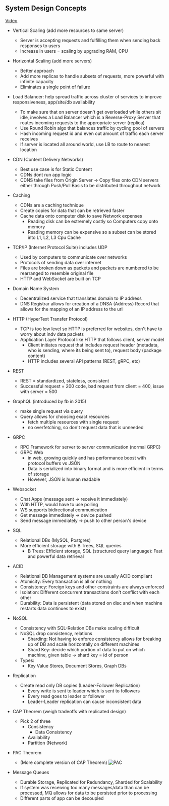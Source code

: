 ## System Design Concepts
 [Video](https://www.youtube.com/watch?v=i53Gi_K3o7I)
 - Vertical Scaling (add more resources to same server)
    - Server is accepting requests and fulfilling them when sending back responses to users
    - Increase in users = scaling by upgrading RAM, CPU

- Horizontal Scaling (add more servers)
    - Better approach
    - Add more replicas to handle subsets of requests, more powerful with infinite capacity
    - Eliminates a single point of failure

- Load Balancer: help spread traffic across cluster of services to improve responsiveness, app/site/db availability
    - To make sure that on server doesn't get overloaded while others sit idle, involves a Load Balancer which is a Reverse-Proxy Server that routes incoming requests to the appropriate server (replica)
    - Use Round Robin algo that balances traffic by cycling pool of servers
    - Hash incoming request id and even out amount of traffic each server receives
    - If server is located all around world, use LB to route to nearest location

- CDN (Content Delivery Networks)
    - Best use case is for Static Content
    - CDNs dont run app logic
    - CDNS take files from Origin Server -> Copy files onto CDN servers either through Push/Pull Basis to be distributed throughout network

- Caching
    - CDNs are a caching technique
    - Create copies for data that can be retrieved faster
    - Cache data onto computer disk to save Network expenses
        - Reading disk can be extremely costly so Computers copy onto memory
        - Reading memory can be expensive so a subset can be stored into L1, L2, L3 Cpu Cache

- TCP/IP (Internet Protocol Suite) includes UDP
    - Used by computers to communicate over networks
    - Protocols of sending data over internet
    - Files are broken down as packets and packets are numbered to be rearranged to resemble original file
    - HTTP and WebSocket are built on TCP

- Domain Name System
    - Decentralized service that translates domain to IP address
    - DNS Registrar allows for creation of a DNSA (Address) Record that allows for the mapping of an IP address to the url

- HTTP (HyperText Transfer Protocol)
    - TCP is too low level so HTTP is preferred for websites, don't have to worry about indv data packets
    - Application Layer Protocol like HTTP that follows client, server model
        - Client initiates request that includes request header (metadata, who is sending, where its being sent to), request body (package content)
        - HTTP includes several API patterns (REST, gRPC, etc)

- REST
    - REST = standardized, stateless, consistent
    - Successful request = 200 code, bad request from client = 400, issue with server = 500

- GraphQL (introduced by fb in 2015)
    - make single request via query
    - Query allows for choosing exact resources
        - fetch multiple resources with single request
        - no overfetching, so don't request data that is unneeded
- GRPC
    - RPC Framework for server to server communication (normal GRPC)
    - GRPC Web
        - in web, growing quickly and has performance boost with protocol buffers vs JSON
        - Data is serialized into binary format and is more efficient in terms of storage
        - However, JSON is human readable

- Websocket
    - Chat Apps (message sent -> receive it immediately)
    - With HTTP, would have to use polling
    - WS supports bidirectional communication
    - Get message immediately -> device pushed
    - Send message immediately -> push to other person's device

- SQL
    - Relational DBs (MySQL, Postgres)
    - More efficient storage with B Trees, SQL queries
        - B Trees: Efficient storage, SQL (structured query language): Fast and powerful data retrieval

- ACID
    - Relational DB Management systems are usually ACID compliant
    - Atomicity: Every transaction is all or nothing
    - Consistency: Foreign keys and other constraints are always enforced
    - Isolation: Different concurrent transactions don't conflict with each other
    - Durability: Data is persistent (data stored on disc and when machine restarts data continues to exist)

- NoSQL
    - Consistency with SQL-Relation DBs make scaling difficult
    - NoSQL drop consistency, relations
        - Sharding: Not having to enforce consistency allows for breaking up of DB and scale horizontally on different machines
        - Shard Key: decide which portion of data to put on which machine, given table -> shard key = id of person
    - Types:
        - Key Value Stores, Document Stores, Graph DBs

- Replication
    - Create read only DB copies (Leader-Follower Replication)
        -   Every write is sent to leader which is sent to followers
        - Every read goes to leader or follower
        - Leader-Leader replication can cause inconsistent data

- CAP Theorem (weigh tradeoffs with replicated design)
    - Pick 2 of three
        - Consistency
            - Data Consistency
        - Availability
        - Partition (Network)

-  PAC Theorem
    * (More complete version of CAP Theorem)
    ![PAC](Images/PAC.png)

- Message Queues
    - Durable Storage, Replicated for Redundancy, Sharded for Scalability
    - If system was receiving too many messages/data than can be processed, MQ allows for data to be persisted prior to processing
    - Different parts of app can be decoupled
